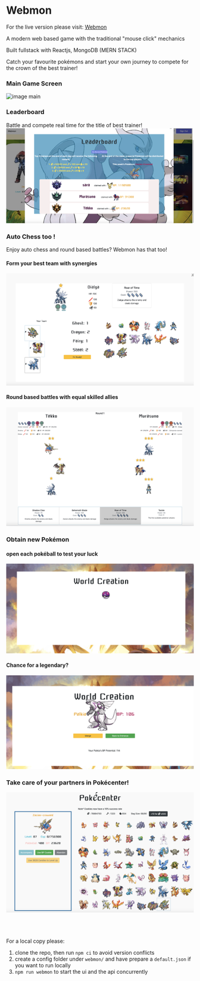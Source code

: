 # Webmon

For the live version please visit: <a href="https://webmon-carter.herokuapp.com/" target="_blank">Webmon </a>

A modern web based game with the traditional "mouse click" mechanics

Built fullstack with Reactjs, MongoDB (MERN STACK)

Catch your favourite pokémons and start your own journey to compete for the crown of the best trainer!

### Main Game Screen

![image main](https://github.com/mclhtay/Webmon/blob/master/img/main.png)

### Leaderboard

Battle and compete real time for the title of best trainer! <br>
![image leaderboard](https://github.com/mclhtay/Webmon/blob/master/img/leaderboard.png)

### Auto Chess too !

Enjoy auto chess and round based battles? Webmon has that too!
<br />

#### Form your best team with synergies

![image master-edit](https://github.com/mclhtay/Webmon/blob/master/img/master-edit.png)

#### Round based battles with equal skilled allies

![image master-battle](https://github.com/mclhtay/Webmon/blob/master/img/master-battle.png)

### Obtain new Pokémon

#### open each pokéball to test your luck

![image roll-ball](https://github.com/mclhtay/Webmon/blob/master/img/roll-ball.png)

#### Chance for a legendary?

![image roll-open](https://github.com/mclhtay/Webmon/blob/master/img/roll-open.png)

### Take care of your partners in Pokécenter!

![image pkc](https://github.com/mclhtay/Webmon/blob/master/img/pkc.png)

<br><br><br>
For a local copy please:

1. clone the repo, then run `npm ci` to avoid version conflicts
2. create a config folder under `webmon/` and have prepare a `default.json` if you want to run locally
3. `npm run webmon` to start the ui and the api concurrently
